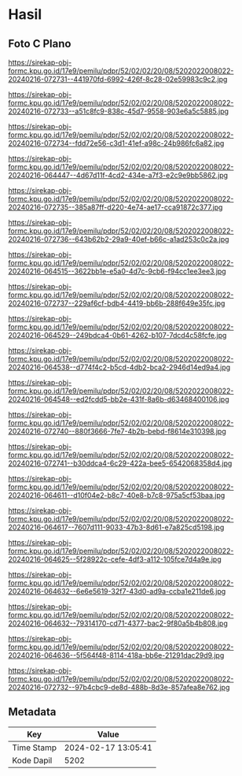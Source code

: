 # Hasil

## Foto C Plano

https://sirekap-obj-formc.kpu.go.id/17e9/pemilu/pdpr/52/02/02/20/08/5202022008022-20240216-072731--441970fd-6992-426f-8c28-02e59983c9c2.jpg

https://sirekap-obj-formc.kpu.go.id/17e9/pemilu/pdpr/52/02/02/20/08/5202022008022-20240216-072733--a51c8fc9-838c-45d7-9558-903e6a5c5885.jpg

https://sirekap-obj-formc.kpu.go.id/17e9/pemilu/pdpr/52/02/02/20/08/5202022008022-20240216-072734--fdd72e56-c3d1-41ef-a98c-24b986fc6a82.jpg

https://sirekap-obj-formc.kpu.go.id/17e9/pemilu/pdpr/52/02/02/20/08/5202022008022-20240216-064447--4d67d11f-4cd2-434e-a7f3-e2c9e9bb5862.jpg

https://sirekap-obj-formc.kpu.go.id/17e9/pemilu/pdpr/52/02/02/20/08/5202022008022-20240216-072735--385a87ff-d220-4e74-ae17-cca91872c377.jpg

https://sirekap-obj-formc.kpu.go.id/17e9/pemilu/pdpr/52/02/02/20/08/5202022008022-20240216-072736--643b62b2-29a9-40ef-b66c-a1ad253c0c2a.jpg

https://sirekap-obj-formc.kpu.go.id/17e9/pemilu/pdpr/52/02/02/20/08/5202022008022-20240216-064515--3622bb1e-e5a0-4d7c-9cb6-f94cc1ee3ee3.jpg

https://sirekap-obj-formc.kpu.go.id/17e9/pemilu/pdpr/52/02/02/20/08/5202022008022-20240216-072737--229af6cf-bdb4-4419-bb6b-288f649e35fc.jpg

https://sirekap-obj-formc.kpu.go.id/17e9/pemilu/pdpr/52/02/02/20/08/5202022008022-20240216-064529--249bdca4-0b61-4262-b107-7dcd4c58fcfe.jpg

https://sirekap-obj-formc.kpu.go.id/17e9/pemilu/pdpr/52/02/02/20/08/5202022008022-20240216-064538--d774f4c2-b5cd-4db2-bca2-2946d14ed9a4.jpg

https://sirekap-obj-formc.kpu.go.id/17e9/pemilu/pdpr/52/02/02/20/08/5202022008022-20240216-064548--ed2fcdd5-bb2e-431f-8a6b-d63468400106.jpg

https://sirekap-obj-formc.kpu.go.id/17e9/pemilu/pdpr/52/02/02/20/08/5202022008022-20240216-072740--880f3666-7fe7-4b2b-bebd-f8614e310398.jpg

https://sirekap-obj-formc.kpu.go.id/17e9/pemilu/pdpr/52/02/02/20/08/5202022008022-20240216-072741--b30ddca4-6c29-422a-bee5-6542068358d4.jpg

https://sirekap-obj-formc.kpu.go.id/17e9/pemilu/pdpr/52/02/02/20/08/5202022008022-20240216-064611--d10f04e2-b8c7-40e8-b7c8-975a5cf53baa.jpg

https://sirekap-obj-formc.kpu.go.id/17e9/pemilu/pdpr/52/02/02/20/08/5202022008022-20240216-064617--7607d111-9033-47b3-8d61-e7a825cd5198.jpg

https://sirekap-obj-formc.kpu.go.id/17e9/pemilu/pdpr/52/02/02/20/08/5202022008022-20240216-064625--5f28922c-cefe-4df3-a112-105fce7d4a9e.jpg

https://sirekap-obj-formc.kpu.go.id/17e9/pemilu/pdpr/52/02/02/20/08/5202022008022-20240216-064632--6e6e5619-32f7-43d0-ad9a-ccba1e211de6.jpg

https://sirekap-obj-formc.kpu.go.id/17e9/pemilu/pdpr/52/02/02/20/08/5202022008022-20240216-064632--79314170-cd71-4377-bac2-9f80a5b4b808.jpg

https://sirekap-obj-formc.kpu.go.id/17e9/pemilu/pdpr/52/02/02/20/08/5202022008022-20240216-064636--5f564f48-8114-418a-bb6e-21291dac29d9.jpg

https://sirekap-obj-formc.kpu.go.id/17e9/pemilu/pdpr/52/02/02/20/08/5202022008022-20240216-072732--97b4cbc9-de8d-488b-8d3e-857afea8e762.jpg


## Metadata

| Key        | Value               |
| ---------- | ------------------- |
| Time Stamp | 2024-02-17 13:05:41 |
| Kode Dapil | 5202                |



